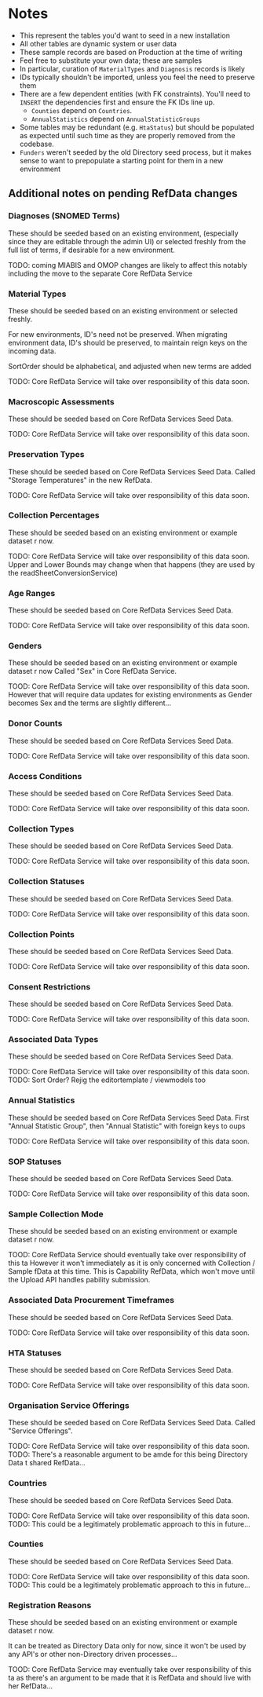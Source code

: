 # Notes

- This represent the tables you'd want to seed in a new installation
- All other tables are dynamic system or user data
- These sample records are based on Production at the time of writing
- Feel free to substitute your own data; these are samples
- In particular, curation of `MaterialTypes` and `Diagnosis` records is likely
- IDs typically shouldn't be imported, unless you feel the need to preserve them
- There are a few dependent entities (with FK constraints). You'll need to `INSERT` the dependencies first and ensure the FK IDs line up.
  - `Counties` depend on `Countries`.
  - `AnnualStatistics` depend on `AnnualStatisticGroups`
- Some tables may be redundant (e.g. `HtaStatus`) but should be populated as expected until such time as they are properly removed from the codebase.
- `Funders` weren't seeded by the old Directory seed process, but it makes sense to want to prepopulate a starting point for them in a new environment

## Additional notes on pending RefData changes

### Diagnoses (SNOMED Terms)

These should be seeded based on an existing environment,
(especially since they are editable through the admin UI)
or selected freshly from the full list of terms, if desirable
for a new environment.

TODO: coming MIABIS and OMOP changes are likely to affect this
notably including the move to the separate Core RefData Service

### Material Types

These should be seeded based on an existing environment
or selected freshly.

For new environments, ID's need not be preserved.
When migrating environment data, ID's should be preserved, to maintain reign keys on the incoming data.

SortOrder should be alphabetical, and adjusted when new terms are added

TODO: Core RefData Service will take over responsibility of this data soon.

### Macroscopic Assessments

These should be seeded based on Core RefData Services Seed Data.

TODO: Core RefData Service will take over responsibility of this data soon.

### Preservation Types

These should be seeded based on Core RefData Services Seed Data.
Called "Storage Temperatures" in the new RefData.

TODO: Core RefData Service will take over responsibility of this data soon.

### Collection Percentages

These should be seeded based on an existing environment or example dataset r now.

TODO: Core RefData Service will take over responsibility of this data soon.
Upper and Lower Bounds may change when that happens (they are used by the readSheetConversionService)

### Age Ranges

These should be seeded based on Core RefData Services Seed Data.

TODO: Core RefData Service will take over responsibility of this data soon.

### Genders

These should be seeded based on an existing environment or example dataset r now
Called "Sex" in Core RefData Service.

TOOD: Core RefData Service will take over responsibility of this data soon.
However that will require data updates for existing environments
as Gender becomes Sex and the terms are slightly different...

### Donor Counts

These should be seeded based on Core RefData Services Seed Data.

TODO: Core RefData Service will take over responsibility of this data soon.

### Access Conditions

These should be seeded based on Core RefData Services Seed Data.

TODO: Core RefData Service will take over responsibility of this data soon.
### Collection Types

These should be seeded based on Core RefData Services Seed Data.

TODO: Core RefData Service will take over responsibility of this data soon.

### Collection Statuses

These should be seeded based on Core RefData Services Seed Data.

TODO: Core RefData Service will take over responsibility of this data soon.

### Collection Points

These should be seeded based on Core RefData Services Seed Data.

TODO: Core RefData Service will take over responsibility of this data soon.

### Consent Restrictions

These should be seeded based on Core RefData Services Seed Data.

TODO: Core RefData Service will take over responsibility of this data soon.

### Associated Data Types

These should be seeded based on Core RefData Services Seed Data.

TODO: Core RefData Service will take over responsibility of this data soon.
TODO: Sort Order? Rejig the editortemplate / viewmodels too

### Annual Statistics

These should be seeded based on Core RefData Services Seed Data.
First "Annual Statistic Group", then "Annual Statistic" with foreign keys to oups

TODO: Core RefData Service will take over responsibility of this data soon.

### SOP Statuses

These should be seeded based on Core RefData Services Seed Data.

TODO: Core RefData Service will take over responsibility of this data soon.

### Sample Collection Mode

These should be seeded based on an existing environment or example dataset r now.

TOOD: Core RefData Service should eventually take over responsibility of this ta
However it won't immediately as it is only concerned with Collection / Sample fData at this time.
This is Capability RefData, which won't move until the Upload API handles pability submission.

### Associated Data Procurement Timeframes

These should be seeded based on Core RefData Services Seed Data.

TODO: Core RefData Service will take over responsibility of this data soon.

### HTA Statuses

These should be seeded based on Core RefData Services Seed Data.

TODO: Core RefData Service will take over responsibility of this data soon.

### Organisation Service Offerings

These should be seeded based on Core RefData Services Seed Data.
Called "Service Offerings".

TODO: Core RefData Service will take over responsibility of this data soon.
TODO: There's a reasonable argument to be amde for this being Directory Data t shared RefData...

### Countries

These should be seeded based on Core RefData Services Seed Data.

TODO: Core RefData Service will take over responsibility of this data soon.
TODO: This could be a legitimately problematic approach to this in future...

### Counties

These should be seeded based on Core RefData Services Seed Data.

TODO: Core RefData Service will take over responsibility of this data soon.
TODO: This could be a legitimately problematic approach to this in future...

### Registration Reasons

These should be seeded based on an existing environment or example dataset r now.

It can be treated as Directory Data only for now,
since it won't be used by any API's or other non-Directory driven processes...

TOOD: Core RefData Service may eventually take over responsibility of this ta
as there's an argument to be made that it is RefData and should live with her RefData...
